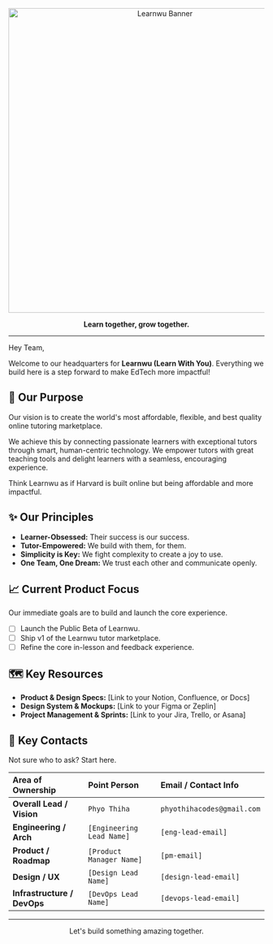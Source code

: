 <p align="center">
  <img src="[LINK_TO_YOUR_LOGO_OR_BANNER_IMAGE]" alt="Learnwu Banner" width="600"/>
</p>

<p align="center">
  <strong>Learn together, grow together.</strong>
</p>

---

Hey Team,

Welcome to our headquarters for **Learnwu (Learn With You)**. Everything we build here is a step forward to make EdTech more impactful!

## 🎯 Our Purpose

Our vision is to create the world's most affordable, flexible, and best quality online tutoring marketplace.

We achieve this by connecting passionate learners with exceptional tutors through smart, human-centric technology. We empower tutors with great teaching tools and delight learners with a seamless, encouraging experience.

Think Learnwu as if Harvard is built online but being affordable and more impactful.

## ✨ Our Principles

* **Learner-Obsessed:** Their success is our success.
* **Tutor-Empowered:** We build with them, for them.
* **Simplicity is Key:** We fight complexity to create a joy to use.
* **One Team, One Dream:** We trust each other and communicate openly.

## 📈 Current Product Focus

Our immediate goals are to build and launch the core experience.

- [ ] Launch the Public Beta of Learnwu.
- [ ] Ship v1 of the Learnwu tutor marketplace.
- [ ] Refine the core in-lesson and feedback experience.

## 🗺️ Key Resources

* **Product & Design Specs:** [Link to your Notion, Confluence, or Docs]
* **Design System & Mockups:** [Link to your Figma or Zeplin]
* **Project Management & Sprints:** [Link to your Jira, Trello, or Asana]

## 🤝 Key Contacts

Not sure who to ask? Start here.

| Area of Ownership         | Point Person               | Email / Contact Info    |
| :------------------------ | :------------------------- | :---------------------- |
| **Overall Lead / Vision** | `Phyo Thiha`              | `phyothihacodes@gmail.com`  |
| **Engineering / Arch** | `[Engineering Lead Name]`  | `[eng-lead-email]`      |
| **Product / Roadmap** | `[Product Manager Name]`   | `[pm-email]`            |
| **Design / UX** | `[Design Lead Name]`       | `[design-lead-email]`   |
| **Infrastructure / DevOps** | `[DevOps Lead Name]`       | `[devops-lead-email]`   |

---

<p align="center">Let's build something amazing together.</p>
